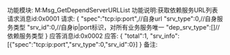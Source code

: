 功能模块:
M:Msg_GetDependServerURLList
功能说明:获取依赖服务URL列表
请求消息id:0x0001
请求:
    {
        "spec":"tcp:ip:port",//自身url
        "srv_type":0,//自身服务类型
        "srv_id":0,//自身ip|port标识，对所有业务服务唯一
        "dep_srv_type":[]//依赖服务类型
    }
应答消息id:0x0002
应答:
    {
        "total":1,
        "srv_info":[{"spec":"tcp:ip:port","srv_type":0,"srv_id":0}]
    }
备注:
